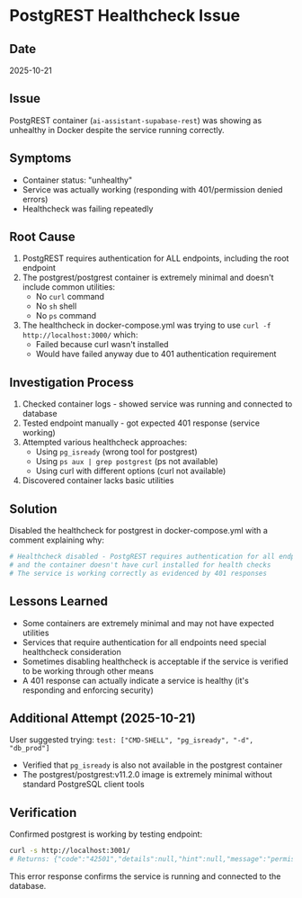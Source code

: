 # PostgREST Healthcheck Issue

## Date
2025-10-21

## Issue
PostgREST container (`ai-assistant-supabase-rest`) was showing as unhealthy in Docker despite the service running correctly.

## Symptoms
- Container status: "unhealthy"
- Service was actually working (responding with 401/permission denied errors)
- Healthcheck was failing repeatedly

## Root Cause
1. PostgREST requires authentication for ALL endpoints, including the root endpoint
2. The postgrest/postgrest container is extremely minimal and doesn't include common utilities:
   - No `curl` command
   - No `sh` shell
   - No `ps` command
3. The healthcheck in docker-compose.yml was trying to use `curl -f http://localhost:3000/` which:
   - Failed because curl wasn't installed
   - Would have failed anyway due to 401 authentication requirement

## Investigation Process
1. Checked container logs - showed service was running and connected to database
2. Tested endpoint manually - got expected 401 response (service working)
3. Attempted various healthcheck approaches:
   - Using `pg_isready` (wrong tool for postgrest)
   - Using `ps aux | grep postgrest` (ps not available)
   - Using curl with different options (curl not available)
4. Discovered container lacks basic utilities

## Solution
Disabled the healthcheck for postgrest in docker-compose.yml with a comment explaining why:
```yaml
# Healthcheck disabled - PostgREST requires authentication for all endpoints
# and the container doesn't have curl installed for health checks
# The service is working correctly as evidenced by 401 responses
```

## Lessons Learned
- Some containers are extremely minimal and may not have expected utilities
- Services that require authentication for all endpoints need special healthcheck consideration
- Sometimes disabling healthcheck is acceptable if the service is verified to be working through other means
- A 401 response can actually indicate a service is healthy (it's responding and enforcing security)

## Additional Attempt (2025-10-21)
User suggested trying: `test: ["CMD-SHELL", "pg_isready", "-d", "db_prod"]`
- Verified that `pg_isready` is also not available in the postgrest container
- The postgrest/postgrest:v11.2.0 image is extremely minimal without standard PostgreSQL client tools

## Verification
Confirmed postgrest is working by testing endpoint:
```bash
curl -s http://localhost:3001/
# Returns: {"code":"42501","details":null,"hint":null,"message":"permission denied to set role \"anon\""}
```
This error response confirms the service is running and connected to the database.